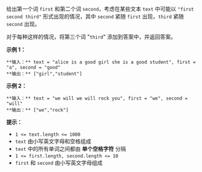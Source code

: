 给出第一个词 `first` 和第二个词 `second`，考虑在某些文本 `text` 中可能以 `"first second third"`
形式出现的情况，其中 `second` 紧随 `first` 出现，`third` 紧随 `second` 出现。

对于每种这样的情况，将第三个词 "`third`" 添加到答案中，并返回答案。



**示例 1：**

    
    
    **输入：** text = "alice is a good girl she is a good student", first = "a", second = "good"
    **输出：** ["girl","student"]
    

**示例 2：**

    
    
    **输入：** text = "we will we will rock you", first = "we", second = "will"
    **输出：** ["we","rock"]
    



**提示：**

  * `1 <= text.length <= 1000`
  * `text` 由小写英文字母和空格组成
  * `text` 中的所有单词之间都由 **单个空格字符** 分隔
  * `1 <= first.length, second.length <= 10`
  * `first` 和 `second` 由小写英文字母组成

